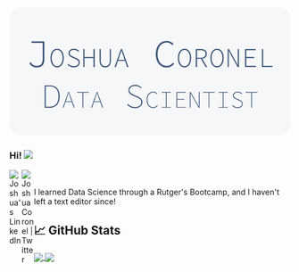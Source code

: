 ![Header](./JoshuaCoronel.png "Header")
### Hi! <img src="https://media.giphy.com/media/hvRJCLFzcasrR4ia7z/giphy.gif" width="25px">
<a href="https://www.linkedin.com/in/joshuacoronel/">
<img align="left" alt="Joshua's LinkedIn" width="22px" src="https://raw.githubusercontent.com/peterthehan/peterthehan/master/assets/linkedin.svg">
</a>
<a href="https://twitter.com/joshiecoronel">
  <img align="left" alt="Joshua Coronel | Twitter" width="22px" src="https://raw.githubusercontent.com/peterthehan/peterthehan/master/assets/twitter.svg" />
</a>
<br />

I learned Data Science through a Rutger's Bootcamp, and I haven't left a text editor since! 

## &#x1f4c8; GitHub Stats
<a href="https://github.com/anuraghazra/github-readme-stats">
  <img align="center" src="https://github-readme-stats.vercel.app/api?username=joshuajonme&count_private=true&show_icons=true&theme=graywhite" />
</a>
<a href="https://github.com/anuraghazra/github-readme-stats">
  <img align="center" src="https://github-readme-stats.vercel.app/api/top-langs/?username=joshuajonme&layout=compact&theme=graywhite" />
</a>
